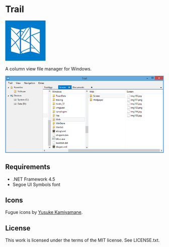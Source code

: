 Trail
=====

![Trail logo](logo.png)

A column view file manager for Windows.

![Trail screenshot](screenshot.png)

Requirements
------------

* .NET Framework 4.5
* Segoe UI Symbols font

Icons
-----

Fugue icons by [Yusuke Kamiyamane](http://p.yusukekamiyamane.com/).

License
-------

This work is licensed under the terms of the MIT license. See LICENSE.txt.
